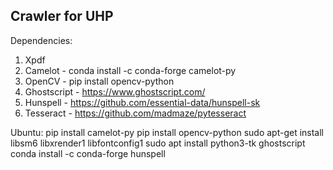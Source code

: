 Crawler for UHP
--------------------------------------------------------------------

Dependencies:

1. Xpdf
2. Camelot  - conda install -c conda-forge camelot-py
3. OpenCV      - pip install opencv-python
4. Ghostscript - https://www.ghostscript.com/
5. Hunspell    - https://github.com/essential-data/hunspell-sk
6. Tesseract   - https://github.com/madmaze/pytesseract

Ubuntu:
pip install camelot-py
pip install opencv-python
sudo apt-get install libsm6 libxrender1 libfontconfig1
sudo apt install python3-tk ghostscript
conda install -c conda-forge hunspell
